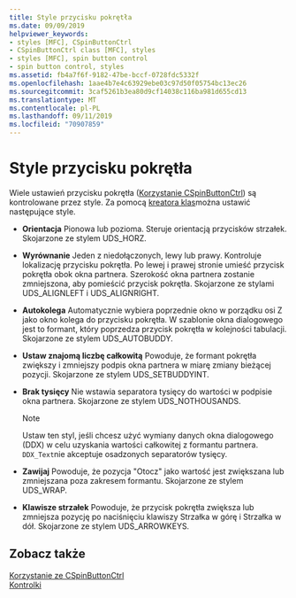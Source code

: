 ```yaml
---
title: Style przycisku pokrętła
ms.date: 09/09/2019
helpviewer_keywords:
- styles [MFC], CSpinButtonCtrl
- CSpinButtonCtrl class [MFC], styles
- styles [MFC], spin button control
- spin button control, styles
ms.assetid: fb4a7f6f-9182-47be-bccf-0728fdc5332f
ms.openlocfilehash: 1aae4b7e4c63929ebe03c97d50f05754bc13ec26
ms.sourcegitcommit: 3caf5261b3ea80d9cf14038c116ba981d655cd13
ms.translationtype: MT
ms.contentlocale: pl-PL
ms.lasthandoff: 09/11/2019
ms.locfileid: "70907859"
---
```

# <a name="spin-button-styles"></a>Style przycisku pokrętła

Wiele ustawień przycisku pokrętła ([Korzystanie CSpinButtonCtrl](../mfc/reference/cspinbuttonctrl-class.md)) są kontrolowane przez style. Za pomocą [kreatora klas](reference/mfc-class-wizard.md)można ustawić następujące style.

- **Orientacja** Pionowa lub pozioma. Steruje orientacją przycisków strzałek. Skojarzone ze stylem UDS_HORZ.

- **Wyrównanie** Jeden z niedołączonych, lewy lub prawy. Kontroluje lokalizację przycisku pokrętła. Po lewej i prawej stronie umieść przycisk pokrętła obok okna partnera. Szerokość okna partnera zostanie zmniejszona, aby pomieścić przycisk pokrętła. Skojarzone ze stylami UDS_ALIGNLEFT i UDS_ALIGNRIGHT.

- **Autokolega** Automatycznie wybiera poprzednie okno w porządku osi Z jako okno kolega do przycisku pokrętła. W szablonie okna dialogowego jest to formant, który poprzedza przycisk pokrętła w kolejności tabulacji. Skojarzone ze stylem UDS_AUTOBUDDY.

- **Ustaw znajomą liczbę całkowitą** Powoduje, że formant pokrętła zwiększy i zmniejszy podpis okna partnera w miarę zmiany bieżącej pozycji. Skojarzone ze stylem UDS_SETBUDDYINT.

- **Brak tysięcy** Nie wstawia separatora tysięcy do wartości w podpisie okna partnera. Skojarzone ze stylem UDS_NOTHOUSANDS.

    > [!NOTE]
    >  Ustaw ten styl, jeśli chcesz użyć wymiany danych okna dialogowego (DDX) w celu uzyskania wartości całkowitej z formantu partnera. `DDX_Text`nie akceptuje osadzonych separatorów tysięcy.

- **Zawijaj** Powoduje, że pozycja "Otocz" jako wartość jest zwiększana lub zmniejszana poza zakresem formantu. Skojarzone ze stylem UDS_WRAP.

- **Klawisze strzałek** Powoduje, że przycisk pokrętła zwiększa lub zmniejsza pozycję po naciśnięciu klawiszy Strzałka w górę i Strzałka w dół. Skojarzone ze stylem UDS_ARROWKEYS.

## <a name="see-also"></a>Zobacz także

[Korzystanie ze CSpinButtonCtrl](../mfc/using-cspinbuttonctrl.md)<br/>
[Kontrolki](../mfc/controls-mfc.md)
